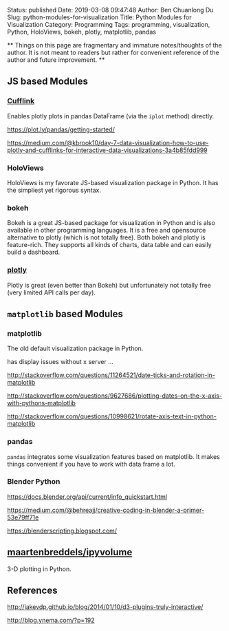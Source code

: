 Status: published
Date: 2019-03-08 09:47:48
Author: Ben Chuanlong Du
Slug: python-modules-for-visualization
Title: Python Modules for Visualization
Category: Programming
Tags: programming, visualization, Python, HoloViews, bokeh, plotly, matplotlib, pandas

**
Things on this page are
fragmentary and immature notes/thoughts of the author.
It is not meant to readers
but rather for convenient reference of the author and future improvement.
**

## JS based Modules

### [Cufflink](https://github.com/santosjorge/cufflinks)

Enables plotly plots in pandas DataFrame (via the `iplot` method) directly. 

https://plot.ly/pandas/getting-started/

https://medium.com/@kbrook10/day-7-data-visualization-how-to-use-plotly-and-cufflinks-for-interactive-data-visualizations-3a4b85fdd999

### HoloViews

HoloViews is my favorate JS-based visualization package in Python.
It has the simpliest yet rigorous syntax.

### bokeh

Bokeh is a great JS-based package for visualization in Python and is also available in other programming languages.
It is a free and opensource alternative to plotly (which is not totally free).
Both bokeh and plotly is feature-rich.
They supports all kinds of charts, data table and can easily build a dashboard.

### [plotly](https://plot.ly/python/user-guide/)

Plotly is great (even better than Bokeh) but unfortunately not totally free (very limited API calls per day).

## `matplotlib` based Modules

### matplotlib

The old default visualization package in Python.


has display issues without x server ...

http://stackoverflow.com/questions/11264521/date-ticks-and-rotation-in-matplotlib

http://stackoverflow.com/questions/9627686/plotting-dates-on-the-x-axis-with-pythons-matplotlib

http://stackoverflow.com/questions/10998621/rotate-axis-text-in-python-matplotlib

### pandas

`pandas` integrates some visualization features based on matplotlib.
It makes things convenient if you have to work with data frame a lot.

### Blender Python

https://docs.blender.org/api/current/info_quickstart.html

https://medium.com/@behreajj/creative-coding-in-blender-a-primer-53e79ff71e

https://blenderscripting.blogspot.com/

## [maartenbreddels/ipyvolume](https://github.com/maartenbreddels/ipyvolume)

3-D plotting in Python.


## References

http://jakevdp.github.io/blog/2014/01/10/d3-plugins-truly-interactive/

http://blog.ynema.com/?p=192
